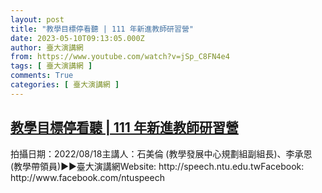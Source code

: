 ```yaml
---
layout: post
title: "教學目標停看聽 | 111 年新進教師研習營"
date: 2023-05-10T09:13:05.000Z
author: 臺大演講網
from: https://www.youtube.com/watch?v=jSp_C8FN4e4
tags: [ 臺大演講網 ]
comments: True
categories: [ 臺大演講網 ]
---
```

<!--1683709985000-->
[教學目標停看聽 | 111 年新進教師研習營](https://www.youtube.com/watch?v=jSp_C8FN4e4)
------

<div>
拍攝日期：2022/08/18主講人：石美倫 (教學發展中心規劃組副組長)、李承恩 (教學帶領員)►►臺大演講網Website: http://speech.ntu.edu.twFacebook: http://www.facebook.com/ntuspeech
</div>
